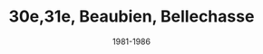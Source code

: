 ---
date: '1981-1986'
title: '30e,31e, Beaubien, Bellechasse'
type: ruelle_verte
district: 'Rosemont'
fill: [{"lat":45.567193,"lng":-73.575702},{"lat":45.567756,"lng":-73.575208},{"lat":45.566592,"lng":-73.571474},{"lat":45.566021,"lng":-73.571941}]
---